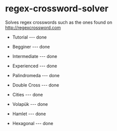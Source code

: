 # regex-crossword-solver

Solves regex crosswords such as the ones found on <http://regexcrossword.com>

* Tutorial --- done

* Begginer --- done

* Intermediate --- done

* Experienced --- done

* Palindromeda --- done

* Double Cross --- done

* Cities --- done

* Volapük --- done

* Hamlet --- done

* Hexagonal --- done
